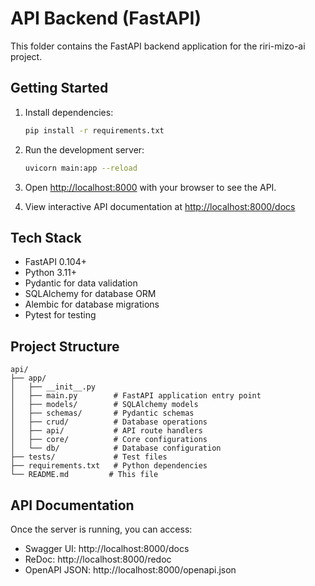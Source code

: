 # API Backend (FastAPI)

This folder contains the FastAPI backend application for the riri-mizo-ai project.

## Getting Started

1. Install dependencies:
   ```bash
   pip install -r requirements.txt
   ```

2. Run the development server:
   ```bash
   uvicorn main:app --reload
   ```

3. Open [http://localhost:8000](http://localhost:8000) with your browser to see the API.
4. View interactive API documentation at [http://localhost:8000/docs](http://localhost:8000/docs)

## Tech Stack

- FastAPI 0.104+
- Python 3.11+
- Pydantic for data validation
- SQLAlchemy for database ORM
- Alembic for database migrations
- Pytest for testing

## Project Structure

```
api/
├── app/
│   ├── __init__.py
│   ├── main.py        # FastAPI application entry point
│   ├── models/        # SQLAlchemy models
│   ├── schemas/       # Pydantic schemas
│   ├── crud/          # Database operations
│   ├── api/           # API route handlers
│   ├── core/          # Core configurations
│   └── db/            # Database configuration
├── tests/             # Test files
├── requirements.txt   # Python dependencies
└── README.md         # This file
```

## API Documentation

Once the server is running, you can access:
- Swagger UI: http://localhost:8000/docs
- ReDoc: http://localhost:8000/redoc
- OpenAPI JSON: http://localhost:8000/openapi.json

